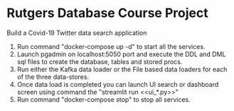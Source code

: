 # Rutgers Database Course Project
Build a Covid-19 Twitter data search application

1. Run command "docker-compose up -d" to start all the services.
2. Launch pgadmin on localhost:5050 port and execute the DDL and DML sql files to create the database, tables and stored procs.
3. Run either the Kafka data loader or the File based data loaders for each of the three data-stores.
4. Once data load is completed you can launch UI search or dashboard screen using command the "streamlit run <<ui_*.py>>"
5. Run command "docker-compose stop" to stop all services.
